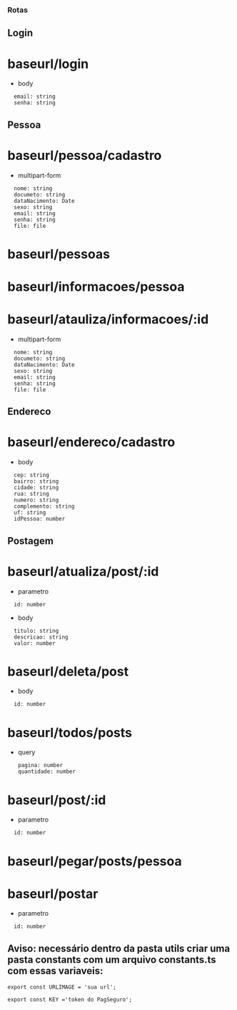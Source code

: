 ### Rotas

## Login

# baseurl/login

- body

```
  email: string
  senha: string
```

## Pessoa

# baseurl/pessoa/cadastro

- multipart-form

```
  nome: string
  documeto: string
  dataNacimento: Date
  sexo: string
  email: string
  senha: string
  file: file
```

# baseurl/pessoas

# baseurl/informacoes/pessoa

# baseurl/atauliza/informacoes/:id

- multipart-form

```
  nome: string
  documeto: string
  dataNacimento: Date
  sexo: string
  email: string
  senha: string
  file: file
```

## Endereco

# baseurl/endereco/cadastro

- body

```
  cep: string
  bairro: string
  cidade: string
  rua: string
  numero: string
  complemento: string
  uf: string
  idPessoa: number
```

## Postagem

# baseurl/atualiza/post/:id

- parametro

```
  id: number
```

- body

```
  titulo: string
  descricao: string
  valor: number
```

# baseurl/deleta/post

- body

```
  id: number
```

# baseurl/todos/posts

- query
  ```
  pagina: number
  quantidade: number
  ```

# baseurl/post/:id

- parametro

```
  id: number
```

# baseurl/pegar/posts/pessoa

# baseurl/postar

- parametro

```
  id: number
```

## Aviso: necessário dentro da pasta utils criar uma pasta constants com um arquivo constants.ts com essas variaveis:

```
export const URLIMAGE = 'sua url';
```

```
export const KEY ='token do PagSeguro';
```
